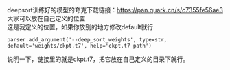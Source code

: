 deepsort训练好的模型的夸克下载链接：https://pan.quark.cn/s/c7355fe56ae3  
大家可以放在自己定义的位置  
这是我定义的位置，如果你放别的地方修改default就行  

```
parser.add_argument('--deep_sort_weights', type=str, default='weights/ckpt.t7', help='ckpt.t7 path')
```
说明一下，链接里的就是ckpt.t7，把它放在自己定义的目录下就行。
